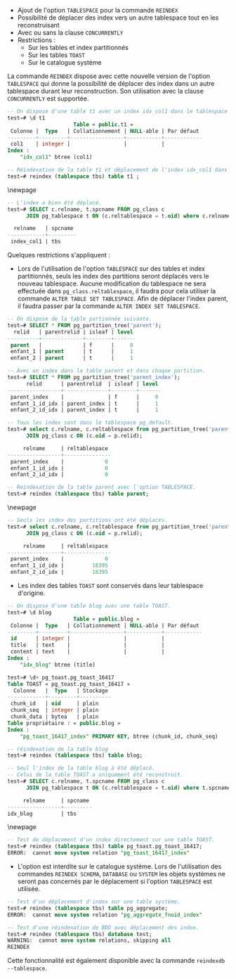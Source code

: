 <!--
Les commits sur ce sujet sont :

* https://commitfest.postgresql.org/32/2269/
* https://git.postgresql.org/gitweb/?p=postgresql.git;a=commit;h=c5b286047cd698021e57a527215b48865fd4ad4e
* https://commitfest.postgresql.org/32/3009/
* https://git.postgresql.org/gitweb/?p=postgresql.git;a=commit;h=
* https://commitfest.postgresql.org/31/2849/
* https://commitfest.postgresql.org/32/2940/

Discussion

* https://gitlab.dalibo.info/formation/workshops/-/issues/107

-->

<div class="slide-content">

* Ajout de l'option `TABLESPACE` pour la commande `REINDEX`
* Possibilité de déplacer des index vers un autre tablespace tout en les reconstruisant
* Avec ou sans la clause `CONCURRENTLY`
* Restrictions :
    * Sur les tables et index partitionnés
    * Sur les tables `TOAST`
    * Sur le catalogue système

</div>

<div class="notes">

La commande `REINDEX` dispose avec cette nouvelle version de l'option `TABLESPACE` qui donne la possibilité de déplacer des index 
dans un autre tablespace durant leur reconstruction. Son utilisation avec la clause `CONCURRENTLY` est supportée.

```sql
-- On dispose d'une table t1 avec un index idx_col1 dans le tablespace pg_default.
test=# \d t1
                     Table « public.t1 »
 Colonne |  Type   | Collationnement | NULL-able | Par défaut  
---------+---------+-----------------+-----------+------------
 col1    | integer |                 |           |            
Index :
    "idx_col1" btree (col1)

-- Réindexation de la table t1 et déplacement de l'index idx_col1 dans le tablespace tbs.
test=# reindex (tablespace tbs) table t1 ;
```
\newpage
```sql
-- L'index a bien été déplacé.
test=# SELECT c.relname, t.spcname FROM pg_class c 
      JOIN pg_tablespace t ON (c.reltablespace = t.oid) where c.relname = 'index_col1';

  relname   | spcname 
------------+---------
 index_col1 | tbs
```

Quelques restrictions s'appliquent :

* Lors de l'utilisation de l'option `TABLESPACE` sur des tables et index partitionnés, seuls les index des partitions seront déplacés vers le nouveau
tablespace. Aucune modification du tablespace ne sera effectuée dans `pg_class.reltablespace`, il faudra pour cela utiliser la commande `ALTER TABLE SET TABLESPACE`.
Afin de déplacer l'index parent, il faudra passer par la commande `ALTER INDEX SET TABLESPACE`.

```sql
-- On dispose de la table partionnée suivante.
test=# SELECT * FROM pg_partition_tree('parent');
  relid   | parentrelid | isleaf | level 
----------+-------------+--------+-------
 parent   |             | f      |     0
 enfant_1 | parent      | t      |     1
 enfant_2 | parent      | t      |     1

-- Avec un index dans la table parent et dans chaque partition.
test=# SELECT * FROM pg_partition_tree('parent_index');
      relid      | parentrelid  | isleaf | level 
-----------------+--------------+--------+-------
 parent_index    |              | f      |     0
 enfant_1_id_idx | parent_index | t      |     1
 enfant_2_id_idx | parent_index | t      |     1

-- Tous les index sont dans le tablespace pg_default.
test=# select c.relname, c.reltablespace from pg_partition_tree('parent_index') p 
      JOIN pg_class c ON (c.oid = p.relid);

     relname     | reltablespace 
-----------------+---------------
 parent_index    |             0
 enfant_1_id_idx |             0
 enfant_2_id_idx |             0

-- Reindexation de la table parent avec l'option TABLESPACE.
test=# reindex (tablespace tbs) table parent;
```
\newpage
```sql
-- Seuls les index des partitions ont été déplacés.
test=# select c.relname, c.reltablespace from pg_partition_tree('parent_index') p 
      JOIN pg_class c ON (c.oid = p.relid);

     relname     | reltablespace 
-----------------+---------------
 parent_index    |             0
 enfant_1_id_idx |         16395
 enfant_2_id_idx |         16395
```

* Les index des tables `TOAST` sont conservés dans leur tablespace d'origine.

```sql
-- On dispose d'une table blog avec une table TOAST.
test=# \d blog
                     Table « public.blog »
 Colonne |  Type   | Collationnement | NULL-able | Par défaut 
---------+---------+-----------------+-----------+------------
 id      | integer |                 |           |            
 title   | text    |                 |           |            
 content | text    |                 |           |            
Index :
    "idx_blog" btree (title)

test=# \d+ pg_toast.pg_toast_16417
Table TOAST « pg_toast.pg_toast_16417 »
  Colonne   |  Type   | Stockage 
------------+---------+----------
 chunk_id   | oid     | plain
 chunk_seq  | integer | plain
 chunk_data | bytea   | plain
Table propriétaire : « public.blog »
Index :
    "pg_toast_16417_index" PRIMARY KEY, btree (chunk_id, chunk_seq)

-- réindexation de la table blog
test=# reindex (tablespace tbs) table blog;

-- Seul l'index de la table blog à été déplacé.
-- Celui de la table TOAST a uniquement été reconstruit.
test=# SELECT c.relname, t.spcname FROM pg_class c 
      JOIN pg_tablespace t ON (c.reltablespace = t.oid) where t.spcname = 'tbs';

     relname     | spcname 
-----------------+---------
idx_blog         | tbs
```
\newpage
```sql
-- Test de déplacement d'un index directement sur une table TOAST.
test=# reindex (tablespace tbs) table pg_toast.pg_toast_16417;
ERROR:  cannot move system relation "pg_toast_16417_index"
```

* L'option est interdite sur le catalogue système. Lors de l'utilisation des commandes `REINDEX SCHEMA`, `DATABASE` ou `SYSTEM` les objets systèmes ne seront pas concernés par le déplacement si l'option `TABLESPACE` est utilisée.

```sql
-- Test d'un déplacement d'index sur une table système.
test=# reindex (tablespace tbs) table pg_aggregate;
ERROR:  cannot move system relation "pg_aggregate_fnoid_index"

-- Test d'une réindexation de BDD avec déplacement des index.
test=# reindex (tablespace tbs) database test;
WARNING:  cannot move system relations, skipping all
REINDEX
```

Cette fonctionnalité est également disponible avec la commande `reindexdb --tablespace`.

</div>